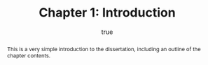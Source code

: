 ---
layout: paper
title: "Chapter 1: Introduction"
year: 2013
author: [ { name: "Josef Fruehwald", url: "//jofrhwld.github.io/assets/" }]
abstract: "This is a very simple introduction to the dissertation, including an outline of the chapter contents."
presented: []
published: []
docs: [{format: "Chapter 1", url: "/papers/fruehwald_chapter1.pdf", local: true}]
categories: [dissertation]
display-category: "Chapter"
comments: true
---
